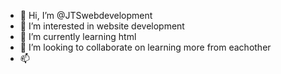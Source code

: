 - 👋 Hi, I’m @JTSwebdevelopment
- 👀 I’m interested in website development
- 🌱 I’m currently learning html
- 💞️ I’m looking to collaborate on learning more from eachother 
- 📫 

<!---
JTSwebdevelopment/JTSwebdevelopment is a ✨ special ✨ repository because its `README.md` (this file) appears on your GitHub profile.
You can click the Preview link to take a look at your changes.
--->
